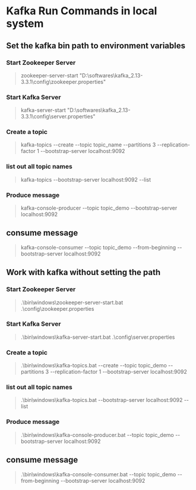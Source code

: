 # Kafka Run Commands in local system

## Set the kafka bin path to environment variables
### Start Zookeeper Server
   > zookeeper-server-start "D:\softwares\kafka_2.13-3.3.1\config\zookeeper.properties"  
     
### Start Kafka Server
   > kafka-server-start "D:\softwares\kafka_2.13-3.3.1\config\server.properties"   

### Create a topic
  > kafka-topics --create --topic topic_name --partitions 3 --replication-factor 1 --bootstrap-server localhost:9092
 
### list out all topic names
   > kafka-topics --bootstrap-server localhost:9092 --list

### Produce message
  >kafka-console-producer --topic topic_demo --bootstrap-server localhost:9092

## consume message
  > kafka-console-consumer --topic topic_demo --from-beginning --bootstrap-server localhost:9092


##  Work with kafka without setting the path 
### Start Zookeeper Server
  > .\bin\windows\zookeeper-server-start.bat .\config\zookeeper.properties 
     
### Start Kafka Server
   > .\bin\windows\kafka-server-start.bat .\config\server.properties

### Create a topic
  > .\bin\windows\kafka-topics.bat --create --topic topic_demo --partitions 3 --replication-factor 1 --bootstrap-server localhost:9092
 
### list out all topic names
   > .\bin\windows\kafka-topics.bat --bootstrap-server localhost:9092 --list

### Produce message
  > .\bin\windows\kafka-console-producer.bat --topic topic_demo --bootstrap-server localhost:9092

## consume message
  > .\bin\windows\kafka-console-consumer.bat --topic topic_demo --from-beginning --bootstrap-server localhost:9092


